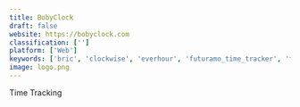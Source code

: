 ```yaml
---
title: BobyClock
draft: false 
website: https://bobyclock.com
classification: ['']
platform: ['Web']
keywords: ['bric', 'clockwise', 'everhour', 'futuramo_time_tracker', 'futurenda', 'harvest', 'openhour_timetracker', 'pancake', 'pomodone', 'rescuetime', 'tsheets', 'team_task_tracker', 'temponia', 'timecamp', 'timestatement', 'timely_time_tracking', 'timepot', 'timestamp', 'toggl', 'worksnaps', 'worktime', 'timr']
image: logo.png
---
```

Time Tracking